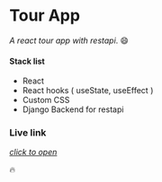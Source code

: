 # Tour App
_A react tour app with restapi_. :smile:

#### Stack list

- React
- React hooks ( useState, useEffect )
- Custom CSS
- Django Backend for restapi

### Live link

[_click to open_](https://react-tour-app.web.app)

:fire:
